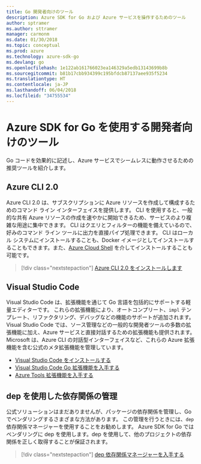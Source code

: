 ```yaml
---
title: Go 開発者向けのツール
description: Azure SDK for Go および Azure サービスを操作するためのツール
author: sptramer
ms.author: sttramer
manager: carmonm
ms.date: 01/30/2018
ms.topic: conceptual
ms.prod: azure
ms.technology: azure-sdk-go
ms.devlang: go
ms.openlocfilehash: 1e122ab161766023ea146329a5edb13143699b8b
ms.sourcegitcommit: b81b17cbb934399c195bfdcb87137aee935f5234
ms.translationtype: HT
ms.contentlocale: ja-JP
ms.lasthandoff: 06/04/2018
ms.locfileid: "34755534"
---
```

# <a name="tools-for-developers-using-the-azure-sdk-for-go"></a>Azure SDK for Go を使用する開発者向けのツール

Go コードを効果的に記述し、Azure サービスでシームレスに動作させるための推奨ツールを紹介します。

## <a name="azure-cli-20"></a>Azure CLI 2.0

Azure CLI 2.0 は、サブスクリプションに Azure リソースを作成して構成するためのコマンド ライン インターフェイスを提供します。 CLI を使用すると、一般的な共有 Azure リソースの作成を速やかに開始できるため、サービスのより複雑な用途に集中できます。 CLI はクエリとフィルターの機能を備えているので、好みのコマンド ライン ツールに出力を直接パイプ処理できます。 CLI はローカル システムにインストールすることも、Docker イメージとしてインストールすることもできます。また、[Azure Cloud Shell](https://docs.microsoft.com/en-us/azure/cloud-shell/overview) を介してインストールすることも可能です。

> [!div class="nextstepaction"]
> [Azure CLI 2.0 をインストールします](/cli/azure/install-azure-cli)

## <a name="visual-studio-code"></a>Visual Studio Code

Visual Studio Code は、拡張機能を通じて Go 言語を包括的にサポートする軽量エディターです。 これらの拡張機能により、オートコンプリート、`impl` テンプレート、リファクタリング、デバッグなどの機能のサポートが追加されます。 Visual Studio Code では、ソース管理などの一般的な開発者ツールの多数の拡張機能に加え、Azure サービスと直接対話するための拡張機能も提供されます。 Microsoft は、Azure CLI の対話型インターフェイスなど、これらの Azure 拡張機能を含む公式のメタ拡張機能を管理しています。

* [Visual Studio Code をインストールする](https://code.visualstudio.com/Download)
* [Visual Studio Code Go 拡張機能を入手する](https://code.visualstudio.com/docs/languages/go)
* [Azure Tools 拡張機能を入手する](https://marketplace.visualstudio.com/items?itemName=ms-vscode.vscode-azureextensionpack)

## <a name="dependency-management-with-dep"></a>dep を使用した依存関係の管理

公式ソリューションはまだありませんが、パッケージの依存関係を管理し、Go でベンダリングするさまざまな方法があります。 この管理を行うときには、`dep` 依存関係マネージャーを使用することをお勧めします。 Azure SDK for Go ではベンダリングに dep を使用します。dep を使用して、他のプロジェクトの依存関係を正しく取得することが保証されます。

> [!div class="nextstepaction"]
> [dep 依存関係マネージャーを入手する](https://github.com/tools/godep)